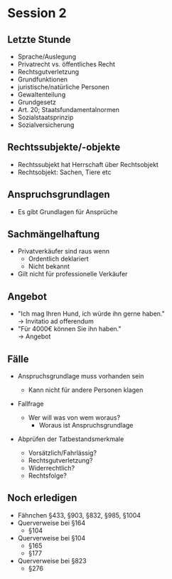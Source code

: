 # Session 2

## Letzte Stunde
* Sprache/Auslegung
* Privatrecht vs. öffentliches Recht
* Rechtsgutverletzung
* Grundfunktionen
* juristische/natürliche Personen
* Gewaltenteilung
* Grundgesetz
* Art. 20; Staatsfundamentalnormen
* Sozialstaatsprinzip
* Sozialversicherung

## Rechtssubjekte/-objekte
* Rechtssubjekt hat Herrschaft über Rechtsobjekt
* Rechtsobjekt: Sachen, Tiere etc

## Anspruchsgrundlagen
* Es gibt Grundlagen für Ansprüche

## Sachmängelhaftung
* Privatverkäufer sind raus wenn
  * Ordentlich deklariert
  * Nicht bekannt
* Gilt nicht für professionelle Verkäufer

## Angebot
* "Ich mag Ihren Hund, ich würde ihn gerne haben."  
&rarr; Invitatio ad offerendum
* "Für 4000€ können Sie ihn haben."  
&rarr; Angebot

## Fälle
* Anspruchsgrundlage muss vorhanden sein
  * Kann nicht für andere Personen klagen
* Fallfrage
  * Wer will was von wem woraus?
    * Woraus ist Anspruchsgrundlage

* Abprüfen der Tatbestandsmerkmale
  * Vorsätzlich/Fahrlässig?
  * Rechtsgutverletzung?
  * Widerrechtlich?
  * Rechtsfolge?


## Noch erledigen
* Fähnchen §433, §903, §832, §985, §1004
* Querverweise bei §164
  * §104
* Querverweise bei §104
  * §165
  * §177
* Querverweise bei §823
  * §276
